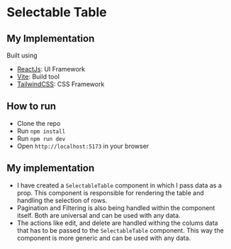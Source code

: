 # Selectable Table

## My Implementation

Built using

- [ReactJs](https://reactjs.org/): UI Framework
- [Vite](https://vitejs.dev/re): Build tool
- [TailwindCSS](https://tailwindcss.com/v): CSS Framework

## How to run

- Clone the repo
- Run `npm install`
- Run `npm run dev`
- Open `http://localhost:5173` in your browser

## My implementation

- I have created a `SelectableTable` component in which I pass data as a prop. This component is responsible for rendering the table and handling the selection of rows.
- Pagination and Filtering is also being handled within the component itself. Both are universal and can be used with any data.
- The actions like edit, and delete are handled withing the colums data that has to be passed to the `SelectableTable` component. This way the component is more generic and can be used with any data.
